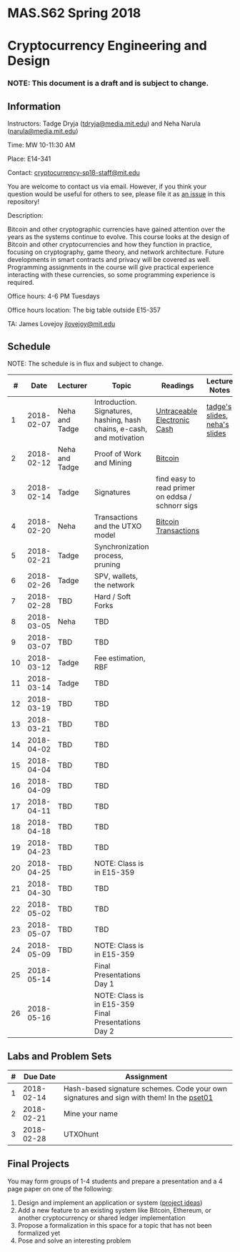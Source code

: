 # MAS.S62 Spring 2018
# Cryptocurrency Engineering and Design

### NOTE:  This document is a draft and is subject to change.

## Information

Instructors:  Tadge Dryja ([tdryja@media.mit.edu](tdryja@media.mit.edu)) and Neha Narula ([narula@media.mit.edu](narula@media.mit.edu))

Time:  MW 10-11:30 AM 

Place:  E14-341

Contact: [cryptocurrency-sp18-staff@mit.edu](cryptocurrency-sp18-staff@mit.edu)

You are welcome to contact us via email.  However, if you think your
question would be useful for others to see, please file it as [an issue](https://github.com/mit-dci/mas.s62/issues)
in this repository!

Description:

Bitcoin and other cryptographic currencies have gained attention over
the years as the systems continue to evolve.  This course looks at the
design of Bitcoin and other cryptocurrencies and how they function in
practice, focusing on cryptography, game theory, and network
architecture.  Future developments in smart contracts and privacy will
be covered as well.  Programming assignments in the course will give
practical experience interacting with these currencies, so some
programming experience is required.

Office hours: 4-6 PM Tuesdays

Office hours location:  The big table outside E15-357

TA: James Lovejoy [jlovejoy@mit.edu](jlovejoy@mit.edu)

## Schedule

NOTE:  The schedule is in flux and subject to change.


| # | Date | Lecturer | Topic | Readings | Lecture Notes | Labs |
|---|------|----------|-------|----------|---------------|-|
| 1 | 2018-02-07 | Neha and Tadge | Introduction. Signatures, hashing, hash chains, e-cash, and motivation | [Untraceable Electronic Cash](http://www.wisdom.weizmann.ac.il/~/naor/PAPERS/untrace.pdf) | [tadge's slides](https://github.com/mit-dci/mas.s62/tree/master/slides/lec01-tadge.pdf), [neha's slides](https://github.com/mit-dci/mas.s62/tree/master/slides/lec01-neha.pdf) |  |
| 2 | 2018-02-12 | Neha and Tadge | Proof of Work and Mining | [Bitcoin](http://www.bitcoin.org/bitcoin.pdf) | | |
| 3 | 2018-02-14 | Tadge | Signatures | find easy to read primer on eddsa / schnorr sigs | | LAB 1 DUE |
| 4 | 2018-02-20 | Neha | Transactions and the UTXO model | [Bitcoin Transactions](https://en.bitcoin.it/wiki/Transaction) | | |
| 5 | 2018-02-21 | Tadge | Synchronization process, pruning | | |
| 6 | 2018-02-26 | Tadge | SPV, wallets, the network | | | |
| 7 | 2018-02-28 | TBD | Hard / Soft Forks | | | |
| 8 | 2018-03-05 | Neha | TBD |  | | |
| 9 | 2018-03-07 | TBD | TBD |  | | |
| 10 | 2018-03-12 | Tadge | Fee estimation, RBF | | | |
| 11 | 2018-03-14 | Tadge | TBD | | | |
| 12 | 2018-03-19 | TBD | TBD | | | |
| 13 | 2018-03-21 | TBD | TBD | | | |
| 14 | 2018-04-02 | TBD | TBD | | | |
| 15 | 2018-04-04 | TBD | TBD | | | |
| 16 | 2018-04-09 | TBD | TBD | | | |
| 17 | 2018-04-11 | TBD | TBD | | | |
| 18 | 2018-04-18 | TBD | TBD | | | |
| 19 | 2018-04-23 | TBD | TBD | | | |
| 20 | 2018-04-25 | TBD | NOTE: Class is in E15-359 | | | |
| 21 | 2018-04-30 | TBD | TBD | | | |
| 22 | 2018-05-02 | TBD | TBD | | | |
| 23 | 2018-05-07 | TBD | TBD | | | |
| 24 | 2018-05-09 | TBD | NOTE: Class is in E15-359 | | | |
| 25 | 2018-05-14 | | Final Presentations Day 1 | | | |
| 26 | 2018-05-16 | | NOTE: Class is in E15-359 Final Presentations Day 2 | | | |

## Labs and Problem Sets

| # | Due Date | Assignment | 
|---|------|------------|
| 1 | 2018-02-14 | Hash-based signature schemes.  Code your own signatures and sign with them! In the [pset01](https://github.com/mit-dci/mas.s62/tree/master/pset01) |
| 2 | 2018-02-21 | Mine your name |
| 3 | 2018-02-28 | UTXOhunt |


## Final Projects

You may form groups of 1-4 students and prepare a
presentation and a 4 page paper on one of the following:

1.  Design and implement an application or system ([project ideas](projects.md))
2.  Add a new feature to an existing system like Bitcoin, Ethereum, or another cryptocurrency or shared ledger implementation
3.  Propose a formalization in this space for a topic that has not been formalized yet  
4.  Pose and solve an interesting problem
